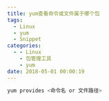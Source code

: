 ```yaml
---
title: yum查看命令或文件属于哪个包
tags:
  - Linux
  - yum
  - Snippet
categories:
  - - Linux
    - 包管理工具
    - yum
date: 2018-05-01 00:00:19
---
```



```bash
yum provides <命令名 or 文件路径>
```

